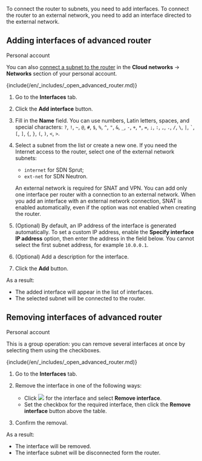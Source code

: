 To connect the router to subnets, you need to add interfaces. To connect the router to an external network, you need to add an interface directed to the external network.

## Adding interfaces of advanced router

<tabs>
<tablist>
<tab>Personal account</tab>
</tablist>
<tabpanel>

<info>

You can also [connect a subnet to the router](../../net) in the **Cloud networks** → **Networks** section of your personal account.

</info>

{include(/en/_includes/_open_advanced_router.md)}

1. Go to the **Interfaces** tab.
1. Click the **Add interface** button.
1. Fill in the **Name** field. You can use numbers, Latin letters, spaces, and special characters: `?`, `!`, `~`, `@`, `#`, `$`, `%`, `^`, `"`, `&`, `_`, `-`, `+`, `*`, `=`, `;`, `:`, `,`, `.`, `/`, `\`, `|`, `` ` ``, `[`, `]`, `{`, `}`, `(`, `)`, `<`, `>`.
1. Select a subnet from the list or create a new one. If you need the Internet access to the router, select one of the external network subnets:

   - `internet` for SDN Sprut;
   - `ext-net` for SDN Neutron.

   An external network is required for SNAT and VPN. You can add only one interface per router with a connection to an external network. When you add an interface with an external network connection, SNAT is enabled automatically, even if the option was not enabled when creating the router.
1. (Optional) By default, an IP address of the interface is generated automatically. To set a custom IP address, enable the **Specify interface IP address** option, then enter the address in the field below. You cannot select the first subnet address, for example `10.0.0.1`.
1. (Optional) Add a description for the interface.
1. Click the **Add** button.

As a result:

- The added interface will appear in the list of interfaces.
- The selected subnet will be connected to the router.

</tabpanel>
</tabs>

## Removing interfaces of advanced router

<tabs>
<tablist>
<tab>Personal account</tab>
</tablist>
<tabpanel>

This is a group operation: you can remove several interfaces at once by selecting them using the checkboxes.

{include(/en/_includes/_open_advanced_router.md)}

1. Go to the **Interfaces** tab.
1. Remove the interface in one of the following ways:

    - Click ![ ](/en/assets/more-icon.svg "inline") for the interface and select **Remove interface**.
    - Set the checkbox for the required interface, then click the **Remove interface** button above the table.
1. Confirm the removal.

As a result:

- The interface will be removed.
- The interface subnet will be disconnected form the router.

</tabpanel>
</tabs>
